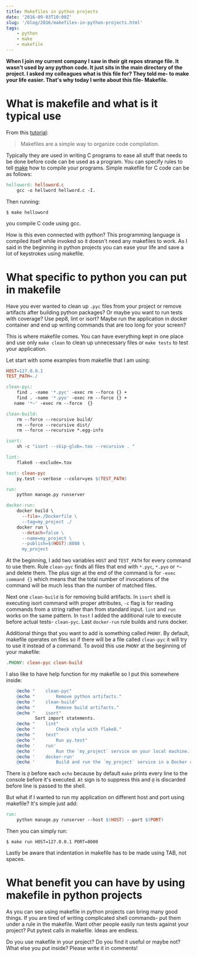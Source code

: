 ```yaml
---
title: Makefiles in python projects
date: '2016-09-03T10:00Z'
slug: '/blog/2016/makefiles-in-python-projects.html'
tags: 
    - python
    - make
    - makefile
---
```


**When I join my current company I saw in their git repos strange file.
It wasn't used by any python code. It just sits in the main directory of
the project. I asked my colleagues what is this file for? They told me-
to make your life easier. That's why today I write about this file-
Makefile.**

What is makefile and what is it typical use
===========================================

From this
[tutorial](http://www.cs.colby.edu/maxwell/courses/tutorials/maketutor/):

> Makefiles are a simple way to organize code compilation.

Typically they are used in writing C programs to ease all stuff that
needs to be done before code can be used as a program. You can specify
rules to tell [make](https://www.gnu.org/software/make/) how to compile
your programs. Simple makefile for C code can be as follows:

```makefile
helloword: helloword.c
    gcc -o hellword hellword.c -I.
```

Then running:

```shell
$ make helloword
```

you compile C code using gcc.

How is this even connected with python? This programming language is
compiled itself while invoked so it doesn't need any makefiles to work.
As I said in the beginning in python projects you can ease your life and
save a lot of keystrokes using makefile.

What specific to python you can put in makefile
===============================================

Have you ever wanted to clean up `.pyc` files from your project or
remove artifacts after building python packages? Or maybe you want to
run tests with coverage? Use pep8, lint or isort? Maybe run the
application in docker container and end up writing commands that are too
long for your screen?

This is where makefile comes. You can have everything kept in one place
and use only `make clean` to clean up unnecessary files or `make tests`
to test your application.

Let start with some examples from makefile that I am using:

```makefile
HOST=127.0.0.1
TEST_PATH=./

clean-pyc:
    find . -name '*.pyc' -exec rm --force {} +
    find . -name '*.pyo' -exec rm --force {} +
   name '*~' -exec rm --force  {} 

clean-build:
    rm --force --recursive build/
    rm --force --recursive dist/
    rm --force --recursive *.egg-info

isort:
    sh -c "isort --skip-glob=.tox --recursive . "

lint:
    flake8 --exclude=.tox

test: clean-pyc
    py.test --verbose --color=yes $(TEST_PATH)

run:
    python manage.py runserver

docker-run:
    docker build \
      --file=./Dockerfile \
      --tag=my_project ./
    docker run \
      --detach=false \
      --name=my_project \
      --publish=$(HOST):8080 \
      my_project
```

At the beginning, I add two variables `HOST` and `TEST_PATH` for every
command to use them. Rule `clean-pyc` finds all files that end with
`*.pyc`, `*.pyo` or `*~` and delete them. The plus sign at the end of
the command is for `-exec command {}` which means that the total number
of invocations of the command will be much less than the number of
matched files.

Next one `clean-build` is for removing build artifacts. In `isort` shell
is executing isort command with proper attributes, `-c` flag is for
reading commands from a string rather than from standard input. `lint`
and `run` works on the same pattern. In `test` I added the additional
rule to execute before actual tests- `clean-pyc`. Last `docker-run` rule
builds and runs docker.

Additional things that you want to add is something called `PHONY`. By
default, makefile operates on files so if there will be a file called
`clean-pyc` it will try to use it instead of a command. To avoid this
use `PHONY` at the beginning of your makefile:

```makefile
.PHONY: clean-pyc clean-build
```

I also like to have help function for my makefile so I put this
somewhere inside:

```makefile
    @echo "    clean-pyc"
    @echo "        Remove python artifacts."
    @echo "    clean-build"
    @echo "        Remove build artifacts."
    @echo "    isort"
           Sort import statements.
    @echo "    lint"
    @echo "        Check style with flake8."
    @echo "    test"
    @echo "        Run py.test"
    @echo '    run'
    @echo '        Run the `my_project` service on your local machine.'
    @echo '    docker-run'
    @echo '        Build and run the `my_project` service in a Docker container.'
```

There is `@` before each `echo` because by default `make` prints every
line to the console before it's executed. `At` sign is to suppress this
and `@` is discarded before line is passed to the shell.

But what if I wanted to run my application on different host and port
using makefile? It's simple just add:

```makefile
run:
    python manage.py runserver --host $(HOST) --port $(PORT)
```

Then you can simply run:

```shell
$ make run HOST=127.0.0.1 PORT=8000
```

Lastly be aware that indentation in makefile has to be made using TAB,
not spaces.

What benefit you can have by using makefile in python projects
==============================================================

As you can see using makefile in python projects can bring many good
things. If you are tired of writing complicated shell commands- put them
under a rule in the makefile. Want other people easily run tests against
your project? Put pytest calls in makefile. Ideas are endless.

Do you use makefile in your project? Do you find it useful or maybe
not? What else you put inside? Please write it in comments!
